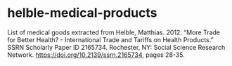 # helble-medical-products
List of medical goods extracted from Helble, Matthias. 2012. “More Trade for Better Health? - International Trade and Tariffs on Health Products.” SSRN Scholarly Paper ID 2165734. Rochester, NY: Social Science Research Network. https://doi.org/10.2139/ssrn.2165734, pages 28-35.
